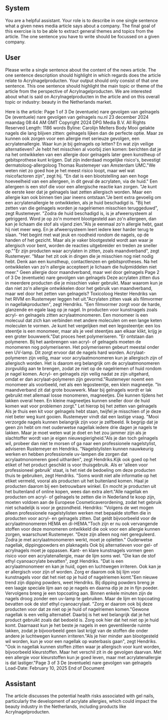 ## System

You are a helpful assistant. Your role is to describe in one single sentence what a given news media article says about a company. The final goal of this exercise is to be able to extract general themes and topics from the article. The one sentence you have to write should be focussed on a given company.

## User


Please write a single sentence about the content of the news article. The one sentence description should highlight in which regards does the article relate to Acrylnagelproducten. Your output should only consist of that one sentence.
This one sentence should highlight the main topic or theme of the article from the perspective of Acrylnagelproducten. We are interested about what is said on Acrylnagelproducten in the article and on this overall topic or industry: beauty in the Netherlands market.

Here is the article: Page 1 of 3
De (eventuele) nare gevolgen van gelnagels
De (eventuele) nare gevolgen van gelnagels
nu.nl
23 december 2024 maandag 08:44 AM GMT
Copyright 2024 DPG Media B.V. All Rights Reserved
Length: 1186 words
Byline: Carolijn Melters
Body
Mooi gelakte nagels die lang blijven zitten: gelnagels lijken dan de perfecte optie. Maar ze kunnen ook zorgen voor 
een allergie met serieuze gevolgen, een acrylatenallergie. Waar kun je bij gelnagels op letten? En wat zijn veilige 
alternatieven?
Je hebt het misschien al voorbij zien komen: berichten dat je na het ontwikkelen van een allergie door gelnagels 
later geen kunstheup of gebitsprothese kunt krijgen. 
Dat zijn inderdaad mogelijke risico's, bevestigt dermatoloog-allergoloog Thomas Rustemeyer van Amsterdam 
UMC."We weten niet zo goed hoe je het meest risico loopt, maar wel wat risicofactoren zijn", zegt hij. "En dat is een 
blootstelling aan een hoge hoeveelheid van een allergeen, in dit geval de acrylaten, via de huid." Een allergeen is 
een stof die voor een allergische reactie kan zorgen. "Je kunt de eerste keer dat je gelnagels laat zetten 
allergisch worden. Maar een allergie kan ook binnen tien jaar ineens ontstaan."Je bent extra gevoelig om een 
acrylatenallergie te ontwikkelen, als je huid beschadigd is. "Bij het zetten van die gelnagels worden je 
nagelriemen misschien teruggeduwd", zegt Rustemeyer. "Zodra de huid beschadigd is, is je afweersysteem al 
getriggerd. Word je op zo'n moment blootgesteld aan zo'n allergeen, dan kan je lichaam die stof als vijand 
zien."Als je eenmaal zo'n allergie hebt, gaat hij niet meer weg. En je afweersysteem leert iedere keer harder terug 
te slaan. "Het begint met wat jeuk en roodheid rondom de nagels, op de handen of het gezicht. Maar als je vaker 
blootgesteld wordt aan waar je allergisch voor bent, worden de reacties uitgebreider en treden ze sneller op.""Er 
zijn producten waar acrylaten in zitten, zoals maandverband", zegt Rustemeyer. "Maar het zit ook in dingen die je 
misschien nog niet nodig hebt. Denk aan een kunstheup, contactlenzen en gebitsprotheses. Na het ontwikkelen 
van zo'n allergie accepteert je lichaam die hulpmiddelen niet meer."
Geen allergie door maandverband, maar wel door gelnagels
Page 2 of 3
De (eventuele) nare gevolgen van gelnagels
Deze acrylaten zitten dus in meerdere producten die je misschien vaker gebruikt. Maar waarom kun je dan niet 
zo'n allergie ontwikkelen door het gebruik van maandverband, maar wel door het zetten van gelnagels? Toxicoloog 
Hester Hendriks van het RIVM en Rustemeyer leggen het uit."Acrylaten zitten vaak als filmvormer in 
nagellakproducten", zegt Hendriks. "Een filmvormer zorgt voor de harde, glanzende en egale laag op je nagel. In 
producten voor kunstnagels zoals acryl- en gelnagels zitten acrylaatmonomeren. Een monomeer is een molecuul 
dat zich kan verbinden met andere moleculen om een lange keten moleculen te vormen. Je kunt het vergelijken 
met een legosteentje: een los steentje is een monomeer, maar als je veel steentjes aan elkaar klikt, krijg je een 
groter bouwwerk."Dat proces heet polymeriseren. "Er ontstaan dan polymeren. Bij het aanbrengen van acryl- of 
gelnagels moeten de monomeren nog polymeriseren. Het polymeriseren gebeurt meestal onder een UV-lamp. Dit 
zorgt ervoor dat de nagels hard worden. Acrylaat-polymeren zijn veilig, maar voor acrylaatmonomeren kun je 
allergisch zijn of allergisch worden. Het is daarom erg belangrijk om de acrylaatmonomeren zorgvuldig aan te 
brengen, zodat ze niet op de nagelriemen of huid rondom je nagel komen. Acryl- en gelnagels zijn veilig nadat ze 
zijn uitgehard, omdat er dan acrylaat-polymeren zijn gevormd."Rustemeyer noemt een monomeer als voorbeeld, 
net als een legosteentje, een klein magneetje. "In maandverband zit dat grote bouwwerk. Maar bij gelnagels wordt 
er lak gebruikt met allemaal losse monomeren, magneetjes. Die kunnen tijdens het lakken overal heen. En kleine 
magneetjes kunnen sneller door de huid komen wat voor problemen zorgt."
Let hierop bij het zetten van gelnagels
Als je thuis een kit voor gelnagels hebt staan, twijfel je misschien of je deze niet beter weg kunt gooien. Rustemeyer 
vindt dat een lastige vraag. "Mooi verzorgde nagels kunnen belangrijk zijn voor je zelfbeeld. Ik begrijp dat je geen 
zin hebt om met ouderwetse nagellak iedere drie dagen je nagels te lakken. Maar je moet weten wat je doet en het 
zou jammer zijn als je slachtoffer wordt van je eigen nieuwsgierigheid."Als je dan toch gelnagels wil, probeer dan 
niet te morsen of ga naar een professionele nagelstylist, adviseren Rustemeyer en Hendriks. "Nagelstylisten 
kunnen nauwkeurig werken en hebben professionele uv-lampen die zorgen dat acrylaatmonomeren goed 
uitharden", zegt Hendriks.Kijk ook goed op het etiket of het product geschikt is voor thuisgebruik. Als er 'alleen voor 
professioneel gebruik' staat, is het niet de bedoeling om deze producten thuis te gebruiken, zegt Hendriks. "Soms 
wordt niet alle informatie op het etiket vermeld, vooral als producten uit het buitenland komen. Haal je producten 
daarom bij een betrouwbare winkel. En mocht je producten uit het buitenland of online kopen, wees dan extra 
alert."Alle nagellak en producten om acryl- of gelnagels te zetten die in Nederland te koop zijn, moeten voldoen 
aan de Europese Cosmeticaverordening, zodat het gebruik niet schadelijk is voor je gezondheid. Hendriks: 
"Volgens de wet mogen alleen professionele nagelstylisten werken met bepaalde stoffen die in producten voor 
acryl- en gelnagels zitten. Dat geldt bijvoorbeeld voor de acrylaatmonomeren HEMA en di-HEMA."Toch zijn er nu 
ook vervangende stoffen voor deze monomeren ontwikkeld die ook voor een allergie kunnen zorgen, waarschuwt 
Rustemeyer. "Deze zijn alleen nog niet gereguleerd. Zodra je met acrylaatmonomeren werkt, moet je opletten."
Ouderwetse nagellak, dippingpowders en plaknagels
Ook bij alternatieven voor gel- of acrylnagels moet je oppassen. Kant- en klare kunstnagels vormen geen risico 
voor een acrylatenallergie, maar de lijm soms wel. "Die kan de stof ethyl cyanoacrylate bevatten", zegt Hendriks. 
"Dat is een acrylaatmonomeer en kan je huid, ogen en luchtwegen irriteren. Ook kan je er allergisch voor zijn of 
worden. Zorg er daarom ook bij lijm voor kunstnagels voor dat het niet op je huid of nagelriemen komt."Een nieuwe 
trend zijn dipping powders, weet Hendriks. Bij dipping powders breng je een laagje speciale lijm aan op je nagels 
en daarna dip je ze in fijn poeder. Vervolgens breng je een topcoating aan. Binnen enkele minuten zijn de nagels 
droog zonder een uv-lamp te gebruiken. Maar de lijm en topcoating bevatten ook de stof ethyl cyanoacrylaat. "Zorg 
er daarom ook bij deze producten voor dat ze niet op je huid of nagelriemen komen."Gewone nagellak is een 
veilig alternatief. Daarbij is het wel belangrijk dat je het product gebruikt zoals dat bedoeld is. Zorg ook hier dat het 
niet op je huid komt. Daarnaast kun je het beste je nagels in een geventileerde ruimte lakken, zodat je bijvoorbeeld 
geen last krijgt van de stoffen die onder andere je luchtwegen kunnen irriteren."Als je hier minder aan blootgesteld 
wil worden, kun je voor een nagellak op waterbasis gaan", zegt Hendriks. "Ook in nagellak kunnen stoffen zitten 
waar je allergisch voor kunt worden, bijvoorbeeld kleurstoffen. Maar het verschil zit in de gevolgen daarvan. Met 
een allergie voor kleurstoffen kun je goed leven, maar met acrylatenallergie is dat lastiger."Page 3 of 3
De (eventuele) nare gevolgen van gelnagels
Load-Date: February 10, 2025
End of Document
            

## Assistant

The article discusses the potential health risks associated with gel nails, particularly the development of acrylate allergies, which could impact the beauty industry in the Netherlands, including products like Acrylnagelproducten.

